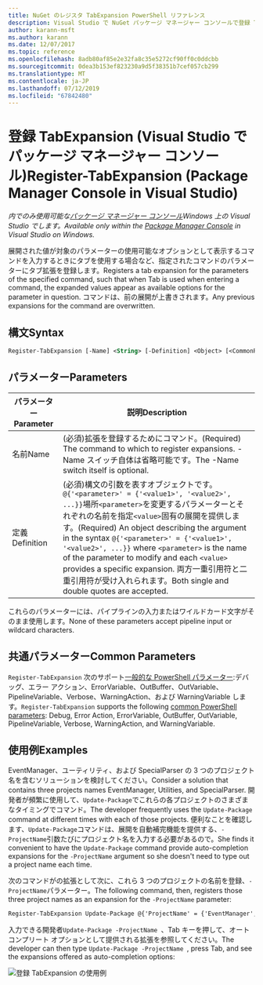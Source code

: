 ```yaml
---
title: NuGet のレジスタ TabExpansion PowerShell リファレンス
description: Visual Studio で NuGet パッケージ マネージャー コンソールで登録 TabExpansion PowerShell コマンドのリファレンスです。
author: karann-msft
ms.author: karann
ms.date: 12/07/2017
ms.topic: reference
ms.openlocfilehash: 8adb80af85e2e32fa8c35e5272cf90ff0c0ddcbb
ms.sourcegitcommit: 0dea3b153ef823230a9d5f38351b7cef057cb299
ms.translationtype: MT
ms.contentlocale: ja-JP
ms.lasthandoff: 07/12/2019
ms.locfileid: "67842480"
---
```

# <a name="register-tabexpansion-package-manager-console-in-visual-studio"></a><span data-ttu-id="2b687-103">登録 TabExpansion (Visual Studio でパッケージ マネージャー コンソール)</span><span class="sxs-lookup"><span data-stu-id="2b687-103">Register-TabExpansion (Package Manager Console in Visual Studio)</span></span>

<span data-ttu-id="2b687-104">*内でのみ使用可能な[パッケージ マネージャー コンソール](package-manager-console.md)Windows 上の Visual Studio でします。*</span><span class="sxs-lookup"><span data-stu-id="2b687-104">*Available only within the [Package Manager Console](package-manager-console.md) in Visual Studio on Windows.*</span></span>

<span data-ttu-id="2b687-105">展開された値が対象のパラメーターの使用可能なオプションとして表示するコマンドを入力するときにタブを使用する場合など、指定されたコマンドのパラメーターにタブ拡張を登録します。</span><span class="sxs-lookup"><span data-stu-id="2b687-105">Registers a tab expansion for the parameters of the specified command, such that when Tab is used when entering a command, the expanded values appear as available options for the parameter in question.</span></span> <span data-ttu-id="2b687-106">コマンドは、前の展開が上書きされます。</span><span class="sxs-lookup"><span data-stu-id="2b687-106">Any previous expansions for the command are overwritten.</span></span>

## <a name="syntax"></a><span data-ttu-id="2b687-107">構文</span><span class="sxs-lookup"><span data-stu-id="2b687-107">Syntax</span></span>

```ps
Register-TabExpansion [-Name] <String> [-Definition] <Object> [<CommonParameters>]
```

## <a name="parameters"></a><span data-ttu-id="2b687-108">パラメーター</span><span class="sxs-lookup"><span data-stu-id="2b687-108">Parameters</span></span>

| <span data-ttu-id="2b687-109">パラメーター</span><span class="sxs-lookup"><span data-stu-id="2b687-109">Parameter</span></span> | <span data-ttu-id="2b687-110">説明</span><span class="sxs-lookup"><span data-stu-id="2b687-110">Description</span></span> |
| --- | --- |
| <span data-ttu-id="2b687-111">名前</span><span class="sxs-lookup"><span data-stu-id="2b687-111">Name</span></span> | <span data-ttu-id="2b687-112">(必須)拡張を登録するためにコマンド。</span><span class="sxs-lookup"><span data-stu-id="2b687-112">(Required) The command to which to register expansions.</span></span> <span data-ttu-id="2b687-113">-Name スイッチ自体は省略可能です。</span><span class="sxs-lookup"><span data-stu-id="2b687-113">The -Name switch itself is optional.</span></span> |
| <span data-ttu-id="2b687-114">定義</span><span class="sxs-lookup"><span data-stu-id="2b687-114">Definition</span></span> | <span data-ttu-id="2b687-115">(必須)構文の引数を表すオブジェクトです。`@{'<parameter>' = {'<value1>', '<value2>', ...}}`場所`<parameter>`を変更するパラメーターとそれぞれの名前を指定`<value>`固有の展開を提供します。</span><span class="sxs-lookup"><span data-stu-id="2b687-115">(Required) An object describing the argument in the syntax `@{'<parameter>' = {'<value1>', '<value2>', ...}}` where `<parameter>` is the name of the parameter to modify and each `<value>` provides a specific expansion.</span></span> <span data-ttu-id="2b687-116">両方一重引用符と二重引用符が受け入れられます。</span><span class="sxs-lookup"><span data-stu-id="2b687-116">Both single and double quotes are accepted.</span></span> |

<span data-ttu-id="2b687-117">これらのパラメーターには、パイプラインの入力またはワイルドカード文字がそのまま使用します。</span><span class="sxs-lookup"><span data-stu-id="2b687-117">None of these parameters accept pipeline input or wildcard characters.</span></span>

## <a name="common-parameters"></a><span data-ttu-id="2b687-118">共通パラメーター</span><span class="sxs-lookup"><span data-stu-id="2b687-118">Common Parameters</span></span>

<span data-ttu-id="2b687-119">`Register-TabExpansion` 次のサポート[一般的な PowerShell パラメーター](http://go.microsoft.com/fwlink/?LinkID=113216):デバッグ、エラー アクション、ErrorVariable、OutBuffer、OutVariable、PipelineVariable、Verbose、WarningAction、および WarningVariable します。</span><span class="sxs-lookup"><span data-stu-id="2b687-119">`Register-TabExpansion` supports the following [common PowerShell parameters](http://go.microsoft.com/fwlink/?LinkID=113216): Debug, Error Action, ErrorVariable, OutBuffer, OutVariable, PipelineVariable, Verbose, WarningAction, and WarningVariable.</span></span>

## <a name="examples"></a><span data-ttu-id="2b687-120">使用例</span><span class="sxs-lookup"><span data-stu-id="2b687-120">Examples</span></span>

<span data-ttu-id="2b687-121">EventManager、ユーティリティ、および SpecialParser の 3 つのプロジェクト名を含むソリューションを検討してください。</span><span class="sxs-lookup"><span data-stu-id="2b687-121">Consider a solution that contains three projects names EventManager, Utilities, and SpecialParser.</span></span> <span data-ttu-id="2b687-122">開発者が頻繁に使用して、`Update-Package`でこれらの各プロジェクトのさまざまなタイミングでコマンド。</span><span class="sxs-lookup"><span data-stu-id="2b687-122">The developer frequently uses the `Update-Package` command at different times with each of those projects.</span></span> <span data-ttu-id="2b687-123">便利なことを確認します、`Update-Package`コマンドは、展開を自動補完機能を提供する、`-ProjectName`引数たびにプロジェクト名を入力する必要があるので。</span><span class="sxs-lookup"><span data-stu-id="2b687-123">She finds it convenient to have the `Update-Package` command provide auto-completion expansions for the `-ProjectName` argument so she doesn't need to type out a project name each time.</span></span> 

<span data-ttu-id="2b687-124">次のコマンドがの拡張として次に、これら 3 つのプロジェクトの名前を登録、`-ProjectName`パラメーター。</span><span class="sxs-lookup"><span data-stu-id="2b687-124">The following command, then, registers those three project names as an expansion for the `-ProjectName` parameter:</span></span>

```ps
Register-TabExpansion Update-Package @{'ProjectName' = {'EventManager', 'Utilities', 'SpecialParser'}}    
```

<span data-ttu-id="2b687-125">入力できる開発者`Update-Package -ProjectName `、Tab キーを押して、オート コンプリート オプションとして提供される拡張を参照してください。</span><span class="sxs-lookup"><span data-stu-id="2b687-125">The developer can then type `Update-Package -ProjectName `, press Tab, and see the expansions offered as auto-completion options:</span></span>

![登録 TabExpansion の使用例](media/Register-TabExpansion-Example.png)
